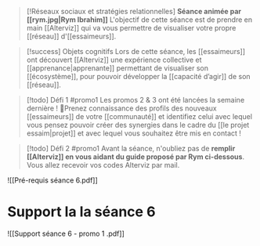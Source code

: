 >[!Réseaux sociaux et stratégies relationnelles]
>**Séance animée par [[rym.jpg|Rym Ibrahim]]**
> L'objectif de cette séance est de prendre en main [[Alterviz]] qui va vous permettre de visualiser votre propre [[réseau]] d'[[essaimeurs]]. 

>[!success] Objets cognitifs
>Lors de cette séance, les [[essaimeurs]] ont découvert [[Alterviz]] une expérience collective et [[apprenance|apprenante]] permettant de visualiser son [[écosystème]], pour pouvoir développer la [[capacité d’agir]] de son [[réseau]]. 

>[!todo] Défi 1
>#promo1
>Les promos 2 & 3 ont été lancées la semaine dernière ! 🥳Prenez connaissance des profils des nouveaux [[essaimeurs]] de votre [[communauté]] et identifiez celui avec lequel vous pensez pouvoir créer des synergies dans le cadre du [[le projet essaim|projet]] et avec lequel vous souhaitez être mis en contact !

>[!todo] Défi 2
>#promo1
 >Avant la séance, n'oubliez pas de **remplir [[Alterviz]] en vous aidant du guide proposé par Rym ci-dessous**. Vous allez recevoir vos codes Alterviz par mail.

![[Pré-requis séance 6.pdf]]
# Support la la séance 6
![[Support séance 6 - promo 1 .pdf]]